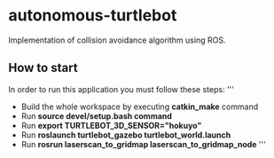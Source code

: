 # autonomous-turtlebot
Implementation of collision avoidance algorithm using ROS.

## How to start

In order to run this application you must follow these steps:
'''
* Build the whole workspace by executing **catkin_make** command
* Run **source devel/setup.bash command**
* Run **export TURTLEBOT_3D_SENSOR="hokuyo"**
* Run **roslaunch turtlebot_gazebo turtlebot_world.launch**
* Run **rosrun laserscan_to_gridmap laserscan_to_gridmap_node**
'''
